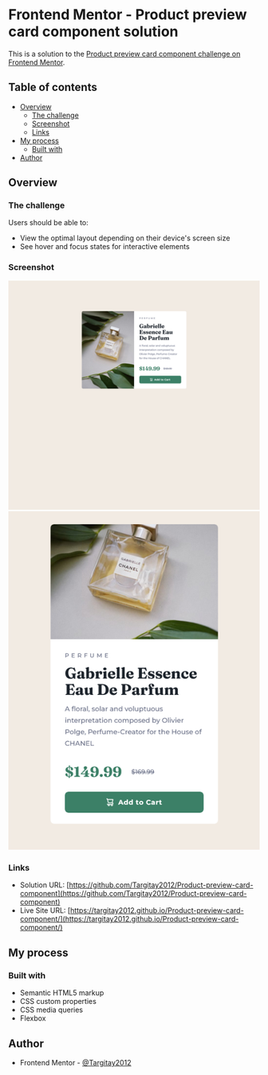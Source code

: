 # Frontend Mentor - Product preview card component solution

This is a solution to the [Product preview card component challenge on Frontend Mentor](https://www.frontendmentor.io/challenges/product-preview-card-component-GO7UmttRfa).

## Table of contents

- [Overview](#overview)
  - [The challenge](#the-challenge)
  - [Screenshot](#screenshot)
  - [Links](#links)
- [My process](#my-process)
  - [Built with](#built-with)
- [Author](#author)

## Overview

### The challenge

Users should be able to:

- View the optimal layout depending on their device's screen size
- See hover and focus states for interactive elements

### Screenshot

![](./screenshot-1.jpg)
![](./screenshot-2.jpg)

### Links

- Solution URL: [https://github.com/Targitay2012/Product-preview-card-component](https://github.com/Targitay2012/Product-preview-card-component)
- Live Site URL: [https://targitay2012.github.io/Product-preview-card-component/](https://targitay2012.github.io/Product-preview-card-component/)

## My process

### Built with

- Semantic HTML5 markup
- CSS custom properties
- CSS media queries
- Flexbox

## Author

- Frontend Mentor - [@Targitay2012](https://www.frontendmentor.io/profile/Targitay2012)

